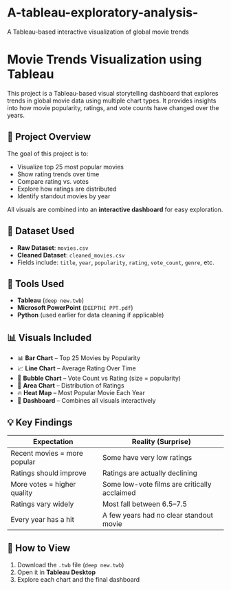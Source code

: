 # A-tableau-exploratory-analysis-
A Tableau-based interactive visualization of global movie trends

# Movie Trends Visualization using Tableau

This project is a Tableau-based visual storytelling dashboard that explores trends in global movie data using multiple chart types. It provides insights into how movie popularity, ratings, and vote counts have changed over the years.

## 📌 Project Overview

The goal of this project is to:
- Visualize top 25 most popular movies
- Show rating trends over time
- Compare rating vs. votes
- Explore how ratings are distributed
- Identify standout movies by year

All visuals are combined into an **interactive dashboard** for easy exploration.

## 📂 Dataset Used

- **Raw Dataset**: `movies.csv`
- **Cleaned Dataset**: `cleaned_movies.csv`
- Fields include: `title`, `year`, `popularity`, `rating`, `vote_count`, `genre`, etc.

## 🧰 Tools Used

- **Tableau** (`deep new.twb`)
- **Microsoft PowerPoint** (`DEEPTHI PPT.pdf`)
- **Python** (used earlier for data cleaning if applicable)

## 📊 Visuals Included

- 📊 **Bar Chart** – Top 25 Movies by Popularity  
- 📈 **Line Chart** – Average Rating Over Time  
- 🔵 **Bubble Chart** – Vote Count vs Rating (size = popularity)  
- 📐 **Area Chart** – Distribution of Ratings  
- 🔥 **Heat Map** – Most Popular Movie Each Year  
- 🧩 **Dashboard** – Combines all visuals interactively

## 💡 Key Findings

| Expectation                  | Reality (Surprise)                                  |
|-----------------------------|-----------------------------------------------------|
| Recent movies = more popular | Some have very low ratings                         |
| Ratings should improve       | Ratings are actually declining                     |
| More votes = higher quality  | Some low-vote films are critically acclaimed       |
| Ratings vary widely          | Most fall between 6.5–7.5                          |
| Every year has a hit         | A few years had no clear standout movie            |

## 📎 How to View

1. Download the `.twb` file (`deep new.twb`)
2. Open it in **Tableau Desktop**
3. Explore each chart and the final dashboard
